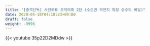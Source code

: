 ```yaml
---
title: "[충격단독] 사전투표 조작의혹 2탄 (수도권 격전지 특정 상수의 비밀)"
date: 2020-04-18T04:10:23+09:00
draft: false
weight: -9996
---
```


{{< youtube 35p22D2MDdw >}}


